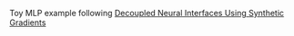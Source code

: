 Toy MLP example following [Decoupled Neural Interfaces Using Synthetic Gradients](https://arxiv.org/abs/1608.05343)
